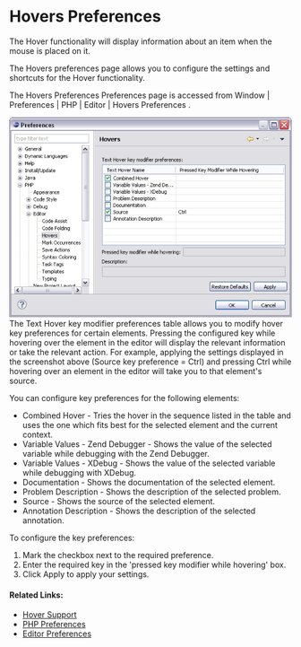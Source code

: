 # Hovers Preferences

<!--context:hovers_preferences-->

The Hover functionality will display information about an item when the mouse is placed on it.

The Hovers preferences page allows you to configure the settings and shortcuts for the Hover functionality.

The Hovers Preferences Preferences page is accessed from Window | Preferences | PHP | Editor | Hovers Preferences .

![Hovers Preferences](images/hover_preferences_pdt.png "Hovers Preferences")The Text Hover key modifier preferences table allows you to modify hover key preferences for certain elements. Pressing the configured key while hovering over the element in the editor will display the relevant information or take the relevant action.  For example, applying the settings displayed in the screenshot above (Source key preference = Ctrl) and pressing Ctrl while hovering over an element in the editor will take you to that element's source.

You can configure key preferences for the following elements:

 * Combined Hover - Tries the hover in the sequence listed in the table and uses the one which fits best for the selected element and the current context.
 * Variable Values - Zend Debugger - Shows the value of the selected variable while debugging with the Zend Debugger.
 * Variable Values - XDebug - Shows the value of the selected variable while debugging with XDebug.
 * Documentation - Shows the documentation of the selected element.
 * Problem Description - Shows the description of the selected problem.
 * Source - Shows the source of the selected element.
 * Annotation Description - Shows the description of the selected annotation.

<!--ref-start-->

To configure the key preferences:

 1. Mark the checkbox next to the required preference.
 2. Enter the required key in the 'pressed key modifier while hovering' box.
 3. Click Apply to apply your settings.

<!--ref-end-->

<!--links-start-->

#### Related Links:

 * [Hover Support](../../../016-concepts/072-hover_support.md)
 * [PHP Preferences](../../../032-reference/032-preferences/000-index.md)
 * [Editor Preferences](000-index.md)

<!--links-end-->